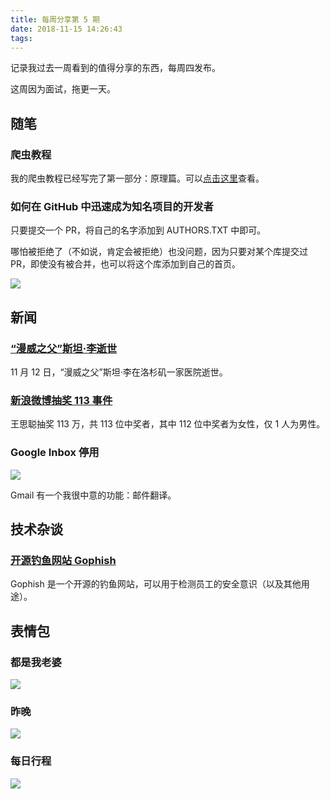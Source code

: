 ```yaml
---
title: 每周分享第 5 期
date: 2018-11-15 14:26:43
tags:
---
```


记录我过去一周看到的值得分享的东西，每周四发布。

这周因为面试，拖更一天。

<!--more-->

## 随笔

### 爬虫教程

我的爬虫教程已经写完了第一部分：原理篇。可以[点击这里](https://meik2333.com/2018/10/23/%E5%A6%82%E4%BD%95%E5%86%99%E4%B8%80%E4%B8%AA%E7%88%AC%E8%99%AB-%E7%AC%AC%E4%B8%80%E7%AF%87/)查看。

### 如何在 GitHub 中迅速成为知名项目的开发者

只要提交一个 PR，将自己的名字添加到 AUTHORS.TXT 中即可。

哪怕被拒绝了（不如说，肯定会被拒绝）也没问题，因为只要对某个库提交过 PR，即使没有被合并，也可以将这个库添加到自己的首页。

![](/weekly5/github-authors.png)

## 新闻

### [“漫威之父”斯坦‧李逝世](https://www.bbc.com/zhongwen/simp/world-46191369)

11 月 12 日，“漫威之父”斯坦‧李在洛杉矶一家医院逝世。

### [新浪微博抽奖 113 事件](https://www.zhihu.com/question/302058670/answer/529523755)

王思聪抽奖 113 万，共 113 位中奖者，其中 112 位中奖者为女性，仅 1 人为男性。

### Google Inbox 停用

![](/weekly5/inbox-to-gmail.png)

Gmail 有一个我很中意的功能：邮件翻译。

## 技术杂谈

### [开源钓鱼网站 Gophish](https://getgophish.com/)

Gophish 是一个开源的钓鱼网站，可以用于检测员工的安全意识（以及其他用途）。

## 表情包

### 都是我老婆

![](/weekly5/laopo.gif)

### 昨晚

![](/weekly5/lastnight.jpg)

### 每日行程

![](/weekly5/doggo.jpg)
